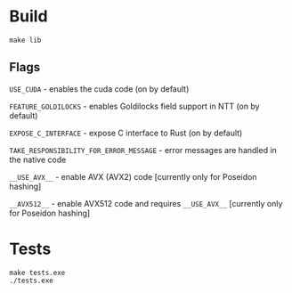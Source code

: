 # Build

```
make lib
```

## Flags

``USE_CUDA`` - enables the cuda code (on by default)

``FEATURE_GOLDILOCKS`` - enables Goldilocks field support in NTT (on by default)

``EXPOSE_C_INTERFACE`` - expose C interface to Rust (on by default)

``TAKE_RESPONSIBILITY_FOR_ERROR_MESSAGE`` - error messages are handled in the native code

``__USE_AVX__`` - enable AVX (AVX2) code [currently only for Poseidon hashing]

``__AVX512__`` - enable AVX512 code and requires ``__USE_AVX__`` [currently only for Poseidon hashing]

# Tests

```
make tests.exe
./tests.exe
```

